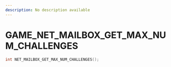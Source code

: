 ```yaml
---
description: No description available 
---
```


# GAME\_NET_MAILBOX_GET_MAX_NUM_CHALLENGES

```cpp
int NET_MAILBOX_GET_MAX_NUM_CHALLENGES();
```